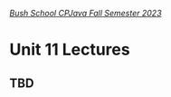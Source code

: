 [_Bush School CPJava Fall Semester 2023_](https://chandrunarayan.github.io/cpjava/)

# Unit 11 Lectures

## TBD

